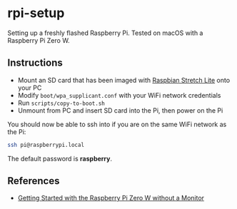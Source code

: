 # rpi-setup

Setting up a freshly flashed Raspberry Pi. Tested on macOS with a Raspberry Pi Zero W.

## Instructions

* Mount an SD card that has been imaged with [Raspbian Stretch Lite](https://www.raspberrypi.org/downloads/raspbian/) onto your PC
* Modify `boot/wpa_supplicant.conf` with your WiFi network credentials
* Run `scripts/copy-to-boot.sh`
* Unmount from PC and insert SD card into the Pi, then power on the Pi

You should now be able to ssh into if you are on the same WiFi network as the Pi:

```bash
ssh pi@raspberrypi.local
```

The default password is **raspberry**.

## References

* [Getting Started with the Raspberry Pi Zero W without a Monitor](https://www.losant.com/blog/getting-started-with-the-raspberry-pi-zero-w-without-a-monitor)